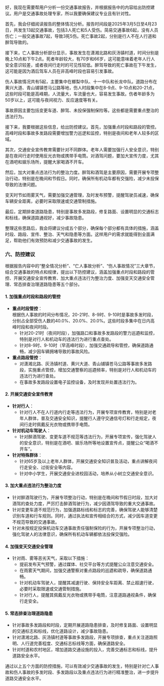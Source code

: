 <think>
好，我现在需要帮用户分析一份交通事故报告，并根据报告中的内容给出防控建议。用户是交通事故处理专家，所以我要确保建议专业且有针对性。

首先，我会仔细阅读报告的整体情况分析。报告时间段是2025年3月5日至4月23日，共发生13起交通事故，包括3人死亡和5人受伤。简易交通事故6起，没有人员伤亡；一般交通事故7起，导致3死5伤。死亡事故2起，分别是行人不在人行道和醉驾导致的。

接下来，亡人事故分析部分显示，事故发生在潇湘北路和灰汤镇村道，时间分别是晚上10点和下午2点。死者年龄较大，有70岁和66岁，这可能意味着老年人行人安全意识较差，或者夜间行走时的可见性较低。醉驾导致的死亡事故在下午发生，这可能是因为酒后驾车人员在非高峰时段也容易引发事故。

伤人事故情况共有5起，主要集中在榔梨中队、十一中队和长龙中队。道路分布在黄兴大道、青山铺镇苍马公路等地，伤人时段集中在8-9点、9-10点和20-21点，这些时段可能是高峰期，人流量大，车流量也大，容易发生事故。伤者年龄多为50岁以上，这可能与夜间视力、反应速度等有关。

事故原因主要包括变更车道、醉驾、未投保强制保险等。这些都是需要重点整治的违法行为。

接下来，我要根据这些信息，给出防控建议。首先，加强重点时段和路段的管控。高峰时段和事故多发路段需要增加警力巡逻和监控，特别是夜间和老年人较多的区域。

其次，交通安全宣传教育需要针对不同群体。老年人需要加强行人安全意识，特别是在夜间行走时使用反光衣物或携带手电筒。对酒驾问题，要加大宣传力度，尤其在酒吧和娱乐场所，提醒大家喝酒不开车。

然后，加大对重点违法行为的整治力度。醉驾和酒驾是主要原因，需要开展专项整治行动，特别是在晚间和节假日。同时，确保所有机动车都有交强险，减少未投保导致的法律问题。

变天时节如雨雾天气，需要加强交通管理，及时发布预警，提醒驾驶员减速，确保车辆安全距离，必要时采取限速或交通管制措施。

最后，定期排查道路隐患，特别是事故多发路段，修复路面、设置明显的交通标志和标线，确保道路通视好，减少事故隐患。

整理这些思路后，我会将建议分成五个部分，确保每个部分都有具体的措施，涵盖时段、路段、宣传、整治、天气和隐患等方面。这样用户的需求就能得到全面满足，帮助他们有效预防和减少交通事故的发生。
</think>

### 六、防控建议

根据报告内容中的“整全情况分析”、“亡人事故分析”、“伤人事故情况”三大章节，结合交通事故的特点和规律，提出以下防控建议，涵盖加强重点时段和路段的管控、开展交通安全宣传教育、加大重点违法行为整治力度、加强变天交通安全管理、常态排查治理道路隐患等五个部分。

#### 1. 加强重点时段和路段的管控
- **重点时段管控**：  
  根据伤人事故的时间分布情况，20-21时、8-9时、9-10时是事故多发时段，分别占全部受伤人数的40.0%、20.0%、20.0%。这些时段多集中在日内高峰时段和夜间时段。  
  - 针对20-21时（夜间时段），加强路口和事故多发路段的警力巡逎和监控，特别是对行人和机动车的违法行为进行重点查处。  
  - 针对8-9时、9-10时（早高峰时段），加强交通疏导和管控，确保道路通畅，减少因车辆拥堵导致的事故风险。  
- **重点路段管控**：  
  - 对潇湘北路、灰汤镇村道、黄兴大道、青山铺镇苍马公路等事故多发路段，实施重点管控，增加交通警察的巡逎频率，特别是对行人和机动车的违法行为进行查处。  
  - 在事故多发路段设置电子监控设备，及时发现并处置违法行为。  

#### 2. 开展交通安全宣传教育
- **针对行人**：  
  - 针对行人不在人行道内行走等违法行为，开展专项宣传教育，特别是对老年人群体，普及交通安全知识，提醒行人遵守交通信号灯和行走规定，夜间行走时佩戴反光衣物或携带手电筒。  
- **针对机动车驾驶人**：  
  - 针对醉酒驾驶、变更车道不规范等违法行为，开展专项宣传，强化驾驶人的安全意识，特别是在酒吧、娱乐场所等地设置宣传点，提醒公众“喝酒不开车”。  
- **针对特殊群体**：  
  - 针对65岁及以上老年人群体，开展交通安全知识普及活动，重点讲解夜间行走安全、过街安全等内容。  
  - 针对中小学生，开展交通安全进校园活动，培养从小树立交通安全意识。  

#### 3. 加大重点违法行为整治力度
- 针对醉酒驾驶行为，开展专项整治行动，特别是在晚间和节假日时段，加大对酒驾的查处力度，严厉打击醉酒驾驶行为，减少因酒驾导致的重大交通事故。  
- 针对变更车道不规范行为，加强道路标线和标志的完善，确保驾驶人能够清楚识别车道和行车规则。同时，通过执法和宣传相结合的方式，减少因车道变更不规范导致的交通事故。  
- 针对未按规定投保机动车交通事故责任强制保险的行为，开展专项整治行动，强化驾驶人的法律意识，确保所有机动车辆都依法投保交强险。  

#### 4. 加强变天交通安全管理
- 针对雨、雾等恶劣天气，采取以下措施：  
  - 提前发布天气预警，通过媒体、社交平台等方式提醒公众注意交通安全。  
  - 在雨雾天气期间，加强交通警察对重点路段的巡逎和疏导，确保道路通畅。  
  - 针对机动车驾驶人，提醒其减速行驶、保持安全车距离、禁止超速行驶，必要时采取限速或交通管制措施。  
  - 针对行人，提醒其佩戴反光衣物或携带手电筒，注意道路通视条件，确保行走安全。  

#### 5. 常态排查治理道路隐患
- 针对事故多发路段和时段，定期开展道路隐患排查，及时修复路面、设置明显的交通标志和标线，优化道路设计，减少事故隐患。  
- 针对潇湘北路、灰汤镇村道等事故多发路段，开展专项排查，重点关注道路照明、人行道完善程度、交通标志标线等方面，确保道路安全。  
- 针对村道和农村地区，增加道路交通设施的投入，完善交通标志和标线，提升道路安全水平。  

通过以上五个方面的防控措施，可以有效减少交通事故的发生，特别是针对亡人事故和伤人事故的多发时段、多发路段以及重点违法行为进行精准整治，进一步提升道路交通安全水平。